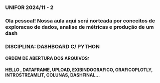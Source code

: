 ### UNIFOR 2024/11 - 2
### Ola pessoal! Nossa aula aqui será norteada por conceitos de exploracao de dados, analise de métricas e produção de um dash

### DISCIPLINA: DASHBOARD C/ PYTHON

#### ORDEM DE ABERTURA DOS ARQUIVOS:
#### HELLO , DATAFRAME, UPLOAD, EXIBINDOGRAFICO, GRAFICOPLOTLY, INTROSTREAMLIT, COLUNAS, DASHFINAL...
